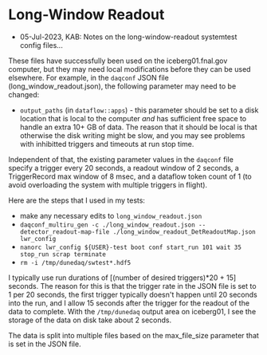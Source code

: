 # Long-Window Readout

* 05-Jul-2023, KAB: Notes on the long-window-readout systemtest config files...

These files have successfully been used on the iceberg01.fnal.gov computer, but they may need local modifications before they can be used elsewhere.  For example, in the `daqconf` JSON file (long_window_readout.json), the following parameter may need to be changed:

* `output_paths` (in `dataflow::apps`) - this parameter should be set to a disk location that is local to the computer *and* has sufficient free space to handle an extra 10+ GB of data. The reason that it should be local is that otherwise the disk writing might be slow, and you may see problems with inhibitted triggers and timeouts at run stop time.

Independent of that, the existing parameter values in the `daqconf` file specify a trigger every 20 seconds, a readout window of 2 seconds, a TriggerRecord max window of 8 msec, and a dataflow token count of 1 (to avoid overloading the system with multiple triggers in flight).

Here are the steps that I used in my tests:

* make any necessary edits to `long_window_readout.json`
* `daqconf_multiru_gen -c ./long_window_readout.json --detector_readout-map-file ./long_window_readout_DetReadoutMap.json lwr_config`
* `nanorc lwr_config ${USER}-test boot conf start_run 101 wait 35 stop_run scrap terminate`
* `rm -i /tmp/dunedaq/swtest*.hdf5`

I typically use run durations of [(number of desired triggers)*20 + 15] seconds. The reason for this is that the trigger rate in the JSON file is set to 1 per 20 seconds, the first trigger typically doesn't happen until 20 seconds into the run, and I allow 15 seconds after the trigger for the readout of the data to complete.  With the `/tmp/dunedaq` output area on iceberg01, I see the storage of the data on disk take about 2 seconds.

The data is split into multiple files based on the max_file_size parameter that is set in the JSON file.

